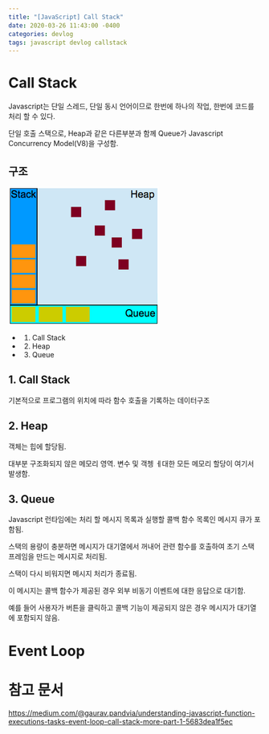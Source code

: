 ```yaml
---
title: "[JavaScript] Call Stack"
date: 2020-03-26 11:43:00 -0400
categories: devlog
tags: javascript devlog callstack
---
```


#  Call Stack

Javascript는 단일 스레드, 단일 동시 언어이므로 한번에 하나의 작업, 한번에 코드를 처리 할 수 있다.

단일 호출 스택으로, Heap과 같은 다른부분과 함께 Queue가
Javascript Concurrency Model(V8)을 구성함.

## 구조
![image](/assets/img/post/javascript/javascript-call-stack-01.png)

- 1. Call Stack
- 2. Heap
- 3. Queue

## 1. Call Stack

기본적으로 프로그램의 위치에 따라 함수 호출을 기록하는 데이터구조


## 2. Heap

객체는 힙에 할당됨.

대부분 구조화되지 않은 메모리 영역. 변수 및 객쳉 ㅔ대한 모든 메모리 할당이 여기서 발생함.

## 3. Queue

Javascript 런타임에는 처리 할 메시지 목록과 실행할 콜백 함수 목록인 메시지 큐가 포함됨.

스택의 용량이 충분하면 메시지가 대기열에서 꺼내어 관련 함수를 호출하여 초기 스택 프레임을 만드는 메시지로 처리됨.

스택이 다시 비워지면 메시지 처리가 종료됨.

이 메시지는 콜백 함수가 제공된 경우 외부 비동기 이벤트에 대한 응답으로 대기함.

예를 들어 사용자가 버튼을 클릭하고 콜백 기능이 제공되지 않은 경우 메시지가 대기열에 포함되지 않음.


# Event Loop




# 참고 문서
https://medium.com/@gaurav.pandvia/understanding-javascript-function-executions-tasks-event-loop-call-stack-more-part-1-5683dea1f5ec